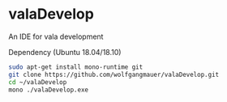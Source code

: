 # valaDevelop
An IDE for vala development

Dependency (Ubuntu 18.04/18.10)
```sh
sudo apt-get install mono-runtime git
git clone https://github.com/wolfgangmauer/valaDevelop.git
cd ~/valaDevelop
mono ./valaDevelop.exe
```
